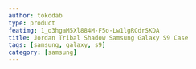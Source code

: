 ```yaml
---
author: tokodab
type: product
featimg: 1_o3hgaM5Xl884M-F5o-Lw1lgRCdrSKDA
title: Jordan Tribal Shadow Samsung Galaxy S9 Case
tags: [samsung, galaxy, s9]
category: [samsung]
---
```

